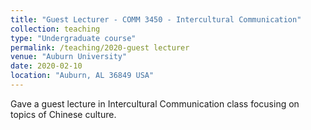 ```yaml
---
title: "Guest Lecturer - COMM 3450 - Intercultural Communication"
collection: teaching
type: "Undergraduate course"
permalink: /teaching/2020-guest lecturer
venue: "Auburn University"
date: 2020-02-10
location: "Auburn, AL 36849 USA"
---
```


Gave a guest lecture in Intercultural Communication class focusing on topics of Chinese culture.


